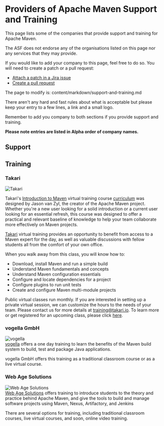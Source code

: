 # Providers of Apache Maven Support and Training
<!--
Licensed to the Apache Software Foundation (ASF) under one
or more contributor license agreements.  See the NOTICE file
distributed with this work for additional information
regarding copyright ownership.  The ASF licenses this file
to you under the Apache License, Version 2.0 (the
"License"); you may not use this file except in compliance
with the License.  You may obtain a copy of the License at

    http://www.apache.org/licenses/LICENSE-2.0

Unless required by applicable law or agreed to in writing,
software distributed under the License is distributed on an
"AS IS" BASIS, WITHOUT WARRANTIES OR CONDITIONS OF ANY
KIND, either express or implied.  See the License for the
specific language governing permissions and limitations
under the License.
-->
This page lists some of the companies that provide support and training for Apache Maven.

The ASF does not endorse any of the organisations listed on this page nor any services that they may provide.

If you would like to add your company to this page, feel free to do so. You will need to create a patch or a pull request:

* [Attach a patch in a Jira issue](https://issues.apache.org/jira/browse/MNGSITE)
* [Create a pull request](https://github.com/apache/maven-site)

The page to modify is: content/markdown/support-and-training.md

There aren't any hard and fast rules about what is acceptable but please keep your entry to a few lines, a link and a small logo.

Remember to add you company to both sections if you provide support and training.

**Please note entries are listed in Alpha order of company names.**

## Support

## Training

### Takari

![Takari](http://takari.io/assets/img/takari_logo.png)  

Takari's [Introduction to Maven][1] virtual training course [curriculum][2] was designed by Jason van Zyl, the creator of the Apache Maven project. Whether you're a new user looking for a solid introduction or a current user looking for an essential refresh, this course was designed to offer a practical and relevant baseline of knowledge to help your team collaborate more effectively on Maven projects. 

[Takari][3] virtual training provides an opportunity to benefit from access to a Maven expert for the day, as well as valuable discussions with fellow students all from the comfort of your own office.

When you walk away from this class, you will know how to:

- Download, install Maven and run a simple build
- Understand Maven fundamentals and concepts
- Understand Maven configuration essentials
- Configure and locate dependencies for a project
- Configure plugins to run unit tests
-  Create and configure Maven multi-module projects

Public virtual classes run monthly. If you are interested in setting up a private virtual session, we can customize the hours to the needs of your team. Please contact us for more details at [training@takari.io][4]. To learn more or get registered for an upcoming class, please click [here][1].

### vogella GmbH

![vogella](https://www.vogella.com/img/logo/index_logo.png)  
[vogella](https://www.vogella.com/training/testbuild/maven.html) offers a one day training to learn the benefits of the Maven build system to build, test and package Java applications.  

vogella GmbH offers this training as a traditional classroom course or as a live virtual course.


### Web Age Solutions

![Web Age Solutions](http://www.webagesolutions.com/graphics/new_logo.gif)  
[Web Age Solutions]( http://www.webagesolutions.com/training/continuous_integration/) offers training to introduce students to the theory and practice behind Apache Maven, and give the tools to build and manage software projects using Maven, Nexus, Artifactory, and Jenkins

There are several options for training, including traditional classroom courses, live virtual courses, and soon, online video training.

[1]: http://takari.io/training.html
[2]: http://takari.io/training-outline.html
[3]: http://takari.io/
[4]: mailto:training@takari.io

